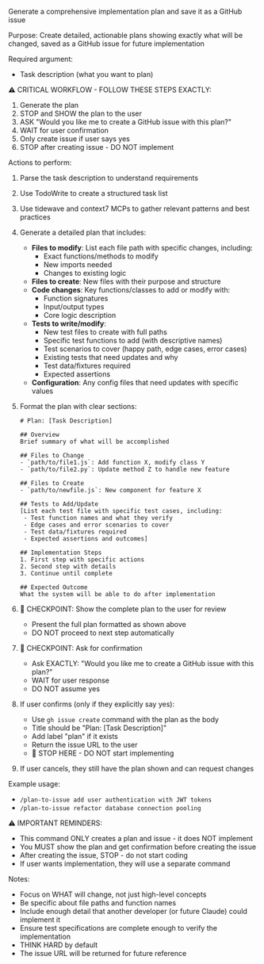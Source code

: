Generate a comprehensive implementation plan and save it as a GitHub issue

Purpose: Create detailed, actionable plans showing exactly what will be changed, saved as a GitHub issue for future implementation

Required argument:

- Task description (what you want to plan)

⚠️ CRITICAL WORKFLOW - FOLLOW THESE STEPS EXACTLY:

1. Generate the plan
2. STOP and SHOW the plan to the user
3. ASK "Would you like me to create a GitHub issue with this plan?"
4. WAIT for user confirmation
5. Only create issue if user says yes
6. STOP after creating issue - DO NOT implement

Actions to perform:

1. Parse the task description to understand requirements
2. Use TodoWrite to create a structured task list
3. Use tidewave and context7 MCPs to gather relevant patterns and best practices
4. Generate a detailed plan that includes:
   - **Files to modify**: List each file path with specific changes, including:
     - Exact functions/methods to modify
     - New imports needed
     - Changes to existing logic
   - **Files to create**: New files with their purpose and structure
   - **Code changes**: Key functions/classes to add or modify with:
     - Function signatures
     - Input/output types
     - Core logic description
   - **Tests to write/modify**:
     - New test files to create with full paths
     - Specific test functions to add (with descriptive names)
     - Test scenarios to cover (happy path, edge cases, error cases)
     - Existing tests that need updates and why
     - Test data/fixtures required
     - Expected assertions
   - **Configuration**: Any config files that need updates with specific values
5. Format the plan with clear sections:

   ```
   # Plan: [Task Description]

   ## Overview
   Brief summary of what will be accomplished

   ## Files to Change
   - `path/to/file1.js`: Add function X, modify class Y
   - `path/to/file2.py`: Update method Z to handle new feature

   ## Files to Create
   - `path/to/newfile.js`: New component for feature X

   ## Tests to Add/Update
   [List each test file with specific test cases, including:
    - Test function names and what they verify
    - Edge cases and error scenarios to cover
    - Test data/fixtures required
    - Expected assertions and outcomes]

   ## Implementation Steps
   1. First step with specific actions
   2. Second step with details
   3. Continue until complete

   ## Expected Outcome
   What the system will be able to do after implementation
   ```

6. 🛑 CHECKPOINT: Show the complete plan to the user for review

   - Present the full plan formatted as shown above
   - DO NOT proceed to next step automatically

7. 🛑 CHECKPOINT: Ask for confirmation

   - Ask EXACTLY: "Would you like me to create a GitHub issue with this plan?"
   - WAIT for user response
   - DO NOT assume yes

8. If user confirms (only if they explicitly say yes):

   - Use `gh issue create` command with the plan as the body
   - Title should be "Plan: [Task Description]"
   - Add label "plan" if it exists
   - Return the issue URL to the user
   - 🛑 STOP HERE - DO NOT start implementing

9. If user cancels, they still have the plan shown and can request changes

Example usage:

- `/plan-to-issue add user authentication with JWT tokens`
- `/plan-to-issue refactor database connection pooling`

⚠️ IMPORTANT REMINDERS:

- This command ONLY creates a plan and issue - it does NOT implement
- You MUST show the plan and get confirmation before creating the issue
- After creating the issue, STOP - do not start coding
- If user wants implementation, they will use a separate command

Notes:

- Focus on WHAT will change, not just high-level concepts
- Be specific about file paths and function names
- Include enough detail that another developer (or future Claude) could implement it
- Ensure test specifications are complete enough to verify the implementation
- THINK HARD by default
- The issue URL will be returned for future reference
